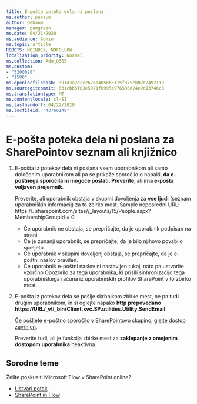 ```yaml
---
title: E-pošta poteka dela ni poslana
ms.author: pebaum
author: pebaum
manager: pamgreen
ms.date: 04/21/2020
ms.audience: Admin
ms.topic: article
ROBOTS: NOINDEX, NOFOLLOW
localization_priority: Normal
ms.collection: Adm_O365
ms.custom:
- "5200020"
- "1586"
ms.openlocfilehash: 391d3a2dcc2676a405065115f375c802d2492119
ms.sourcegitcommit: 631cbb5f03e5371f0995e976536d24e9d13746c3
ms.translationtype: MT
ms.contentlocale: sl-SI
ms.lasthandoff: 04/22/2020
ms.locfileid: "43766149"
---
```

# <a name="workflow-email-is-not-being-sent-for-a-sharepoint-list-or-library"></a>E-pošta poteka dela ni poslana za SharePointov seznam ali knjižnico

1. E-pošta iz potekov dela ni poslana vsem uporabnikom ali samo določenim uporabnikom ali pa se prikaže sporočilo o napaki, **da e-poštnega sporočila ni mogoče poslati. Preverite, ali ima e-pošta veljaven prejemnik**.

    Preverite, ali uporabnik obstaja v skupini dovoljenja za **vse ljudi** (seznam uporabniških informacij) za to zbirko mest.  Sample neposredni URL: https://<tenant>. sharepoint.com/sites/<sitename>/_layouts/15/People.aspx? MembershipGroupId = 0

    - Če uporabnik ne obstaja, se prepričajte, da je uporabnik podpisan na strani. 
    - Če je zunanji uporabnik, se prepričajte, da je bilo njihovo povabilo sprejeto.
    - Če uporabnik v skupini dovoljenj obstaja, se prepričajte, da je e-poštni naslov pravilen.
    - Če uporabnik e-poštni naslov ni nastavljen tukaj, nato pa ustvarite vzorčno Opozorilo za tega uporabnika, ki prisili sinhronizacijo tega uporabniškega računa iz uporabniških profilov SharePoint v to zbirko mest.
 
2. E-pošta iz potekov dela se pošlje skrbnikom zbirke mest, ne pa tudi drugim uporabnikom, in si oglejte napako **http prepovedano <span>https:</span>//URL/_vti_bin/Client.xvc.SP.utilities.Utility.SendEmail**.
 

    [Če pošljete e-poštno sporočilo v SharePointovo skupino, glejte dostop zavrnjen](https://docs.microsoft.com/sharepoint/support/sharing-and-permissions/access-denied-when-send-an-email-to-groups).

    Preverite tudi, ali je funkcija zbirke mest za **zaklepanje z omejenim dostopom uporabnika** neaktivna.


## <a name="related-topics"></a>Sorodne teme
Želite poskusiti Microsoft Flow v SharePoint online?
- [Ustvari potek](https://support.office.com/article/Create-a-flow-for-a-list-or-library-in-SharePoint-Online-or-OneDrive-for-Business-a9c3e03b-0654-46af-a254-20252e580d01) 
- [SharePoint in Flow](https://flow.microsoft.com/blog/sharepoint-and-flow/) 


